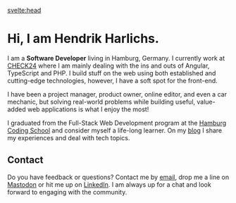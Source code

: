 <script>
	import { siteTitle } from '$lib/config';
	import { description } from '$lib/data';
</script>

<svelte:head>

<title>Home | { siteTitle }</title>
<meta name="description" content={description} />
<meta property="og:type" content="website" />
<meta property="og:title" content="Home | { siteTitle }" />
<meta property="og:description" content={description} />
<meta property="og:image" content="https://hendrikharlichs.de/share.png" />
<meta name="twitter:title" content="Home | { siteTitle }" />
<meta name="twitter:description" content={description} />
<meta name="twitter:image" content="https://hendrikharlichs.de/share.png" />
</svelte:head>

# Hi, I am Hendrik Harlichs.

I am a **Software Developer** living in Hamburg, Germany. I currently work at <a href="https://jobs.check24.de/" target="_blank" rel="external noopener noreferrer">CHECK24</a> where I am mainly dealing with the ins and outs of Angular, TypeScript and PHP. I build stuff on the web using both established and cutting-edge technologies, however, I have a soft spot for the front-end.

I have been a project manager, product owner, online editor, and even a car mechanic, but solving real-world problems while building useful, value-added web applications is what I enjoy the most!

I graduated from the Full-Stack Web Development program at the <a href="https://hamburgcodingschool.com/" target="_blank" rel="external noopener noreferrer">Hamburg Coding School</a> and consider myself a life-long learner. On my <a href="/notes">blog</a> I share my experiences and deal with tech topics.

## Contact

Do you have feedback or questions? Contact me by <a href="mailto:hi@hendrikharlichs.de" target="_blank" rel="external noopener noreferrer">email</a>, drop me a line on <a href="https://mas.to/@hendrik" target="_blank" rel="external me noopener noreferrer">Mastodon</a> or hit me up on <a href="https://www.linkedin.com/in/hendrikharlichs" target="_blank" rel="external noopener noreferrer">LinkedIn</a>. I am always up for a chat and look forward to engaging with the community.
